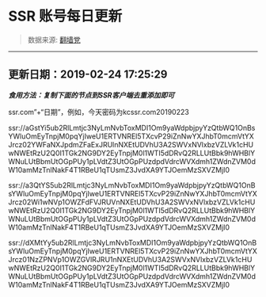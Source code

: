 # SSR 账号每日更新 
> 数据来源: [翻墙党](https://fanqiangdang.com/) 
----------------------------------------------
## 更新日期：2019-02-24 17:25:29 
***食用方法：复制下面的节点到SSR客户端去重添加即可***

 ssr.com”+“日期”，例如，今天密码为kcssr.com20190223

ssr://aGstYi5ub2RlLmtjc3NyLmNvbToxMDI1Om9yaWdpbjpyYzQtbWQ1OnBsYWluOmEyTnpjM0pqYjIweU1ERTVNREl5TXcvP29iZnNwYXJhbT0mcmVtYXJrcz02YWFaNXJpdmZFaExJRUlnNXEtUDVhU3A2SWVxNVlxbzVZLVk1cHUwNWEtRzU2Q0I1TGk2NG9DY2EyTnpjM0l1WTI5dDRvQ2RLLUtBbk9hWHBlYWNuLUtBbmUtOGpPUy1pLVdtZ3UtOGpPUzdpdVdrcWVXdmh1ZWdnZVM0dW10amMzTnlNakF4T1RBeU1qTUsmZ3JvdXA9YTJOemMzSXVZMjl0

ssr://a3QtYS5ub2RlLmtjc3NyLmNvbToxMDI1Om9yaWdpbjpyYzQtbWQ1OnBsYWluOmEyTnpjM0pqYjIweU1ERTVNREl5TXcvP29iZnNwYXJhbT0mcmVtYXJrcz02Wi1wNVp1OWZFdFVJRUVnNXEtUDVhU3A2SWVxNVlxbzVZLVk1cHUwNWEtRzU2Q0I1TGk2NG9DY2EyTnpjM0l1WTI5dDRvQ2RLLUtBbk9hWHBlYWNuLUtBbmUtOGpPUy1pLVdtZ3UtOGpPUzdpdVdrcWVXdmh1ZWdnZVM0dW10amMzTnlNakF4T1RBeU1qTUsmZ3JvdXA9YTJOemMzSXVZMjl0

ssr://dXMtYy5ub2RlLmtjc3NyLmNvbToxMDI1Om9yaWdpbjpyYzQtbWQ1OnBsYWluOmEyTnpjM0pqYjIweU1ERTVNREl5TXcvP29iZnNwYXJhbT0mcmVtYXJrcz01NzZPNVp1OWZGVlRJRU1nNXEtUDVhU3A2SWVxNVlxbzVZLVk1cHUwNWEtRzU2Q0I1TGk2NG9DY2EyTnpjM0l1WTI5dDRvQ2RLLUtBbk9hWHBlYWNuLUtBbmUtOGpPUy1pLVdtZ3UtOGpPUzdpdVdrcWVXdmh1ZWdnZVM0dW10amMzTnlNakF4T1RBeU1qTUsmZ3JvdXA9YTJOemMzSXVZMjl0
